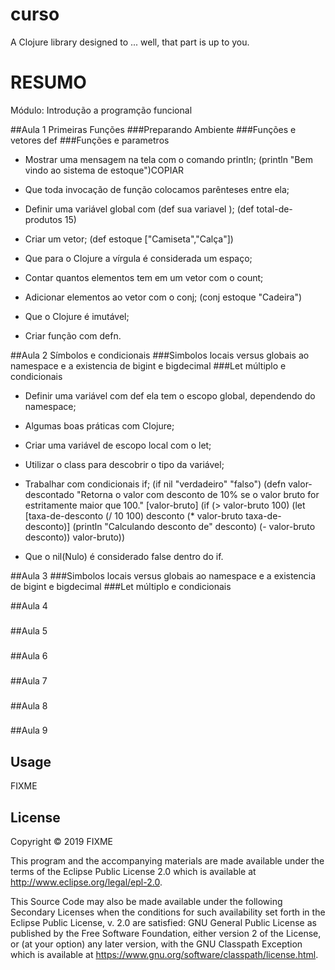 # curso

A Clojure library designed to ... well, that part is up to you.

# RESUMO

Módulo: Introdução a programção funcional

##Aula 1 Primeiras Funções
###Preparando Ambiente
###Funções e vetores def
###Funções e parametros

* Mostrar uma mensagem na tela com o comando println;
  (println "Bem vindo ao sistema de estoque")COPIAR

* Que toda invocação de função colocamos parênteses entre ela;
 
* Definir uma variável global com (def sua variavel );
  (def total-de-produtos 15)
 
* Criar um vetor;
  (def estoque ["Camiseta","Calça"])

* Que para o Clojure a vírgula é considerada um espaço;

* Contar quantos elementos tem em um vetor com o count;

* Adicionar elementos ao vetor com o conj;
  (conj estoque "Cadeira")

* Que o Clojure é imutável;

* Criar função com defn.


##Aula 2 Símbolos e condicionais
###Simbolos locais versus globais ao namespace e a existencia de bigint e bigdecimal
###Let múltiplo e condicionais

* Definir uma variável com def ela tem o escopo global, dependendo do namespace;

* Algumas boas práticas com Clojure;

* Criar uma variável de escopo local com o let;

* Utilizar o class para descobrir o tipo da variável;

* Trabalhar com condicionais if;
  (if nil "verdadeiro" "falso")
  (defn valor-descontado
   "Retorna o valor com desconto de 10% se o valor bruto for estritamente maior que 100."
   [valor-bruto]
   (if (> valor-bruto 100)
    (let [taxa-de-desconto (/ 10 100)
          desconto (* valor-bruto taxa-de-desconto)]
      (println "Calculando desconto de" desconto)
      (- valor-bruto desconto))
     valor-bruto))

* Que o nil(Nulo) é considerado false dentro do if.


##Aula 3
###Simbolos locais versus globais ao namespace e a existencia de bigint e bigdecimal
###Let múltiplo e condicionais

##Aula 4
###
###

##Aula 5
###
###

##Aula 6
###
###

##Aula 7
###
###

##Aula 8
###
###

##Aula 9
###
###



## Usage

FIXME

## License

Copyright © 2019 FIXME

This program and the accompanying materials are made available under the
terms of the Eclipse Public License 2.0 which is available at
http://www.eclipse.org/legal/epl-2.0.

This Source Code may also be made available under the following Secondary
Licenses when the conditions for such availability set forth in the Eclipse
Public License, v. 2.0 are satisfied: GNU General Public License as published by
the Free Software Foundation, either version 2 of the License, or (at your
option) any later version, with the GNU Classpath Exception which is available
at https://www.gnu.org/software/classpath/license.html.
